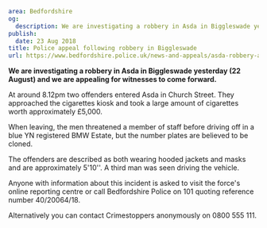 ```yaml
area: Bedfordshire
og:
  description: We are investigating a robbery in Asda in Biggleswade yesterday (22 August).
publish:
  date: 23 Aug 2018
title: Police appeal following robbery in Biggleswade
url: https://www.bedfordshire.police.uk/news-and-appeals/asda-robbery-appeal-aug18
```

**We are investigating a robbery in Asda in Biggleswade yesterday (22 August) and we are appealing for witnesses to come forward.**

At around 8.12pm two offenders entered Asda in Church Street. They approached the cigarettes kiosk and took a large amount of cigarettes worth approximately £5,000.

When leaving, the men threatened a member of staff before driving off in a blue YN registered BMW Estate, but the number plates are believed to be cloned.

The offenders are described as both wearing hooded jackets and masks and are approximately 5'10''. A third man was seen driving the vehicle.

Anyone with information about this incident is asked to visit the force's online reporting centre or call Bedfordshire Police on 101 quoting reference number 40/20064/18.

Alternatively you can contact Crimestoppers anonymously on 0800 555 111.
